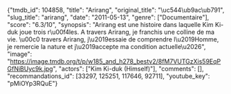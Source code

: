 {"tmdb_id": 104858, "title": "Arirang", "original_title": "\uc544\ub9ac\ub791", "slug_title": "arirang", "date": "2011-05-13", "genre": ["Documentaire"], "score": "6.3/10", "synopsis": "Arirang est une histoire dans laquelle Kim Ki-duk joue trois r\u00f4les. A travers Arirang, je franchis une colline de ma vie. \u00c0 travers Arirang, j\u2019essaie de comprendre l\u2019Homme, je remercie la nature et j\u2019accepte ma condition actuelle\u2026", "image": "https://image.tmdb.org/t/p/w185_and_h278_bestv2/8fM7VUTGzXis59EqPGfNiBUyc9k.jpg", "actors": ["Kim Ki-duk (Himself)"], "comments": [], "recommandations_id": [33297, 125251, 117646, 92711], "youtube_key": "pMiOYp3RQuE"}